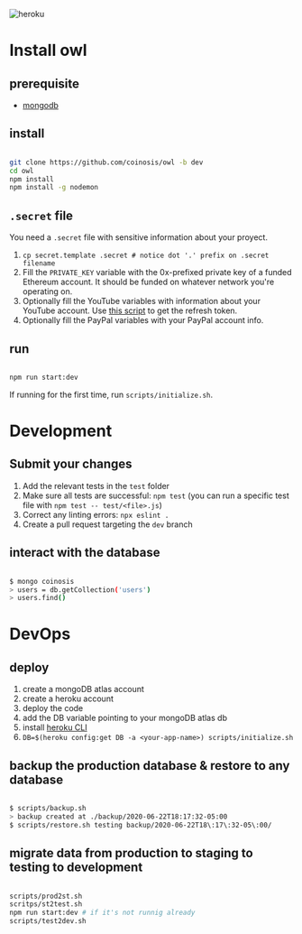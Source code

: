 ![heroku](http://heroku-badge.herokuapp.com/?app=coinosis&svg=1)

# Install owl

## prerequisite

* [mongodb](https://docs.mongodb.com/manual/administration/install-community/)

## install

```bash

git clone https://github.com/coinosis/owl -b dev
cd owl
npm install
npm install -g nodemon

```

## `.secret` file

You need a `.secret` file with sensitive information about your proyect.

1. `cp secret.template .secret # notice dot '.' prefix on .secret filename`
2. Fill the `PRIVATE_KEY` variable with the 0x-prefixed private key of a funded Ethereum account. It should be funded on whatever network you're operating on.
3. Optionally fill the YouTube variables with information about your YouTube account. Use [this script](https://github.com/coinosis/owl/blob/dev/scripts/youtubeRefreshToken.sh) to get the refresh token.
4. Optionally fill the PayPal variables with your PayPal account info.

## run

```bash

npm run start:dev

```

If running for the first time, run `scripts/initialize.sh`.

# Development

## Submit your changes

1. Add the relevant tests in the `test` folder
2. Make sure all tests are successful: `npm test` (you can run a specific test file with `npm test -- test/<file>.js`)
3. Correct any linting errors: `npx eslint .`
4. Create a pull request targeting the `dev` branch

## interact with the database

```bash

$ mongo coinosis
> users = db.getCollection('users')
> users.find()

```

# DevOps

## deploy

1. create a mongoDB atlas account
1. create a heroku account
2. deploy the code
3. add the DB variable pointing to your mongoDB atlas db
3. install [heroku CLI](https://devcenter.heroku.com/articles/heroku-cli#download-and-install)
4. `DB=$(heroku config:get DB -a <your-app-name>) scripts/initialize.sh`

## backup the production database & restore to any database

```bash

$ scripts/backup.sh
> backup created at ./backup/2020-06-22T18:17:32-05:00
$ scripts/restore.sh testing backup/2020-06-22T18\:17\:32-05\:00/

```

## migrate data from production to staging to testing to development

```bash

scripts/prod2st.sh
scritps/st2test.sh
npm run start:dev # if it's not runnig already
scripts/test2dev.sh

```
